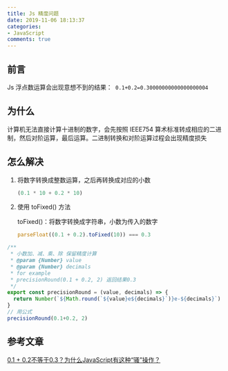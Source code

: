 ```yaml
---
title: Js 精度问题
date: 2019-11-06 18:13:37
categories:
- JavaScript
comments: true
---
```




## 前言

Js 浮点数运算会出现意想不到的结果：` 0.1+0.2=0.30000000000000000004`

<!-- more -->



## 为什么

计算机无法直接计算十进制的数字，会先按照 IEEE754 算术标准转成相应的二进制，然后对阶运算，最后运算。二进制转换和对阶运算过程会出现精度损失



## 怎么解决

1. 将数字转换成整数运算，之后再转换成对应的小数

   ```js
   (0.1 * 10 + 0.2 * 10) 
   ```

2. 使用 toFixed() 方法 

   toFixed()：将数字转换成字符串，小数为传入的数字

   ```js
   parseFloat((0.1 + 0.2).toFixed(10)) === 0.3
   ```

   



```js
/**
 * 小数加、减、乘、除 保留精度计算
 * @param {Number} value
 * @param {Number} decimals
 * for example
 * precisionRound(0.1 + 0.2, 2) 返回结果0.3
 */
export const precisionRound = (value, decimals) => {
  return Number(`${Math.round(`${value}e${decimals}`)}e-${decimals}`)
}
// 用公式
precisionRound(0.1+0.2, 2)
```



## 参考文章

[0.1 + 0.2不等于0.3？为什么JavaScript有这种“骚”操作？](https://juejin.cn/post/6844903680362151950)

